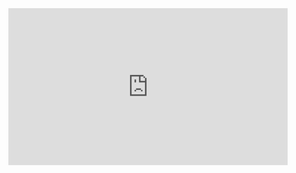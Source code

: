 <iframe width="560" height="315" src="https://www.youtube.com/embed/iHjfh3wmQcY" title="YouTube video player" frameborder="0" allow="accelerometer; autoplay; clipboard-write; encrypted-media; gyroscope; picture-in-picture" allowfullscreen></iframe>